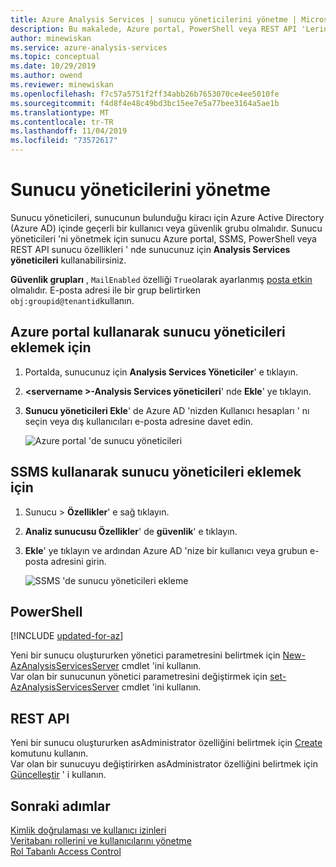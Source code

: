 ```yaml
---
title: Azure Analysis Services | sunucu yöneticilerini yönetme | Microsoft Docs
description: Bu makalede, Azure portal, PowerShell veya REST API 'Lerini kullanarak bir Azure Analysis Services sunucusu için sunucu yöneticilerinin nasıl yönetileceği açıklanmaktadır.
author: minewiskan
ms.service: azure-analysis-services
ms.topic: conceptual
ms.date: 10/29/2019
ms.author: owend
ms.reviewer: minewiskan
ms.openlocfilehash: f7c57a5751f2ff34abb26b7653070ce4ee5010fe
ms.sourcegitcommit: f4d8f4e48c49bd3bc15ee7e5a77bee3164a5ae1b
ms.translationtype: MT
ms.contentlocale: tr-TR
ms.lasthandoff: 11/04/2019
ms.locfileid: "73572617"
---
```

# <a name="manage-server-administrators"></a>Sunucu yöneticilerini yönetme

Sunucu yöneticileri, sunucunun bulunduğu kiracı için Azure Active Directory (Azure AD) içinde geçerli bir kullanıcı veya güvenlik grubu olmalıdır. Sunucu yöneticileri 'ni yönetmek için sunucu Azure portal, SSMS, PowerShell veya REST API sunucu özellikleri ' nde sunucunuz için **Analysis Services yöneticileri** kullanabilirsiniz. 

**Güvenlik grupları** , `MailEnabled` özelliği `True`olarak ayarlanmış [posta etkin](https://docs.microsoft.com/exchange/recipients-in-exchange-online/manage-mail-enabled-security-groups) olmalıdır. E-posta adresi ile bir grup belirtirken `obj:groupid@tenantid`kullanın.

## <a name="to-add-server-administrators-by-using-azure-portal"></a>Azure portal kullanarak sunucu yöneticileri eklemek için

1. Portalda, sunucunuz için **Analysis Services Yöneticiler**' e tıklayın.
2. **\<servername >-Analysis Services yöneticileri**' nde **Ekle**' ye tıklayın.
3. **Sunucu yöneticileri Ekle**' de Azure AD 'nizden Kullanıcı hesapları ' nı seçin veya dış kullanıcıları e-posta adresine davet edin.

    ![Azure portal 'de sunucu yöneticileri](./media/analysis-services-server-admins/aas-manage-users-admins.png)

## <a name="to-add-server-administrators-by-using-ssms"></a>SSMS kullanarak sunucu yöneticileri eklemek için

1. Sunucu > **Özellikler**' e sağ tıklayın.
2. **Analiz sunucusu Özellikler**' de **güvenlik**' e tıklayın.
3. **Ekle**' ye tıklayın ve ardından Azure AD 'nize bir kullanıcı veya grubun e-posta adresini girin.
   
    ![SSMS 'de sunucu yöneticileri ekleme](./media/analysis-services-server-admins/aas-manage-users-ssms.png)

## <a name="powershell"></a>PowerShell

[!INCLUDE [updated-for-az](../../includes/updated-for-az.md)]

Yeni bir sunucu oluştururken yönetici parametresini belirtmek için [New-AzAnalysisServicesServer](https://docs.microsoft.com/powershell/module/az.analysisservices/new-azanalysisservicesserver) cmdlet 'ini kullanın. <br>
Var olan bir sunucunun yönetici parametresini değiştirmek için [set-AzAnalysisServicesServer](https://docs.microsoft.com/powershell/module/az.analysisservices/set-azanalysisservicesserver) cmdlet 'ini kullanın.

## <a name="rest-api"></a>REST API

Yeni bir sunucu oluştururken asAdministrator özelliğini belirtmek için [Create](https://docs.microsoft.com/rest/api/analysisservices/servers/create) komutunu kullanın. <br>
Var olan bir sunucuyu değiştirirken asAdministrator özelliğini belirtmek için [Güncelleştir](https://docs.microsoft.com/rest/api/analysisservices/servers/update) ' i kullanın. <br>



## <a name="next-steps"></a>Sonraki adımlar 

[Kimlik doğrulaması ve kullanıcı izinleri](analysis-services-manage-users.md)  
[Veritabanı rollerini ve kullanıcılarını yönetme](analysis-services-database-users.md)  
[Rol Tabanlı Access Control](../role-based-access-control/overview.md)  

